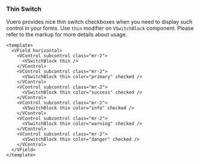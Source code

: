 ### Thin Switch

Vuero provides nice thin switch checkboxes when you need to display
such control in your forms. Use `thin` modifier on `VSwitchBlock` component.
Please refer to the markup for more details about usage.

<!--code-->

```vue
<template>
  <VField horizontal>
    <VControl subcontrol class="mr-2">
      <VSwitchBlock thin />
    </VControl>
    <VControl subcontrol class="mr-2">
      <VSwitchBlock thin color="primary" checked />
    </VControl>
    <VControl subcontrol class="mr-2">
      <VSwitchBlock thin color="success" checked />
    </VControl>
    <VControl subcontrol class="mr-2">
      <VSwitchBlock thin color="info" checked />
    </VControl>
    <VControl subcontrol class="mr-2">
      <VSwitchBlock thin color="warning" checked />
    </VControl>
    <VControl subcontrol class="mr-2">
      <VSwitchBlock thin color="danger" checked />
    </VControl>
  </VField>
</template>
```

<!--/code-->

<!--example-->

<VField horizontal>
  <VControl subcontrol class="mr-2">
    <VSwitchBlock thin />
  </VControl>
  <VControl subcontrol class="mr-2">
    <VSwitchBlock thin color="primary" checked />
  </VControl>
  <VControl subcontrol class="mr-2">
    <VSwitchBlock thin color="success" checked />
  </VControl>
  <VControl subcontrol class="mr-2">
    <VSwitchBlock thin color="info" checked />
  </VControl>
  <VControl subcontrol class="mr-2">
    <VSwitchBlock thin color="warning" checked />
  </VControl>
  <VControl subcontrol class="mr-2">
    <VSwitchBlock thin color="danger" checked />
  </VControl>
</VField>

<!--/example-->
